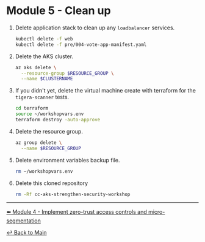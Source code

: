 # Module 5 - Clean up

1. Delete application stack to clean up any `loadbalancer` services.

   ```bash
   kubectl delete -f web
   kubectl delete -f pre/004-vote-app-manifest.yaml
   ```

2. Delete the AKS cluster.
   
   ```bash
   az aks delete \
     --resource-group $RESOURCE_GROUP \
     --name $CLUSTERNAME
   ```

3. If you didn't yet, delete the virtual machine create with terraform for the `tigera-scanner` tests.

   ```bash
   cd terraform
   source ~/workshopvars.env 
   terraform destroy -auto-approve
   ```

4. Delete the resource group.
   
   ```bash
   az group delete \
     --name $RESOURCE_GROUP
   ```

5. Delete environment variables backup file.

   ```bash
   rm ~/workshopvars.env
   ```

6. Delete this cloned repository

   ```bash
   rm -Rf cc-aks-strengthen-security-workshop
   ```
---

[:arrow_left: Module 4 - Implement zero-trust access controls and micro-segmentation](/mod/module-4-security-guardrails.md) <br>

[:leftwards_arrow_with_hook: Back to Main](/README.md) 